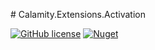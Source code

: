 ﻿﻿﻿﻿# Calamity.Extensions.Activation

[![GitHub license](https://img.shields.io/github/license/LegendaryB/Calamity.Abstractions.svg?longCache=true&style=flat-square)](https://github.com/LegendaryB/Calamity/src/Calamity.Extensions.Activation/LICENSE)
[![Nuget](https://img.shields.io/nuget/v/Calamity.svg?style=flat-square)](https://www.nuget.org/packages/Calamity.Extensions.Activation/)
